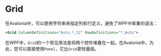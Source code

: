 # Grid

在Avalonia中，可以使用字符串来指定列和行定义，避免了WPF中笨重的语法：

```xml
<Grid ColumnDefinitions="Auto,*,32" RowDefinitions="*,Auto">
```

在WPF中，`Grid`的一个常见用法是将两个控件堆叠在一起。在Avalonia中，为此，您可以直接使用`Panel`，它比`Grid`更轻量级。

